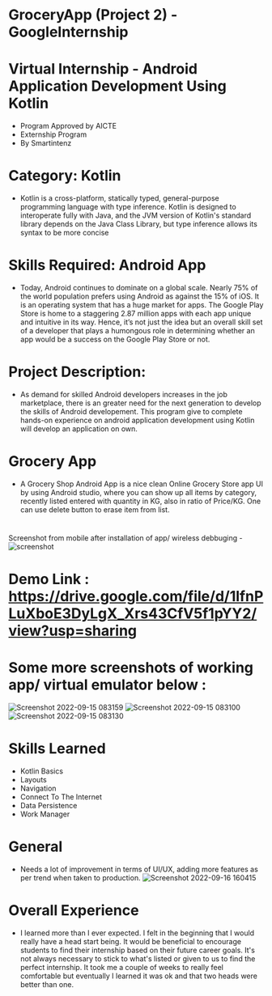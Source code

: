 # GroceryApp (Project 2) -GoogleInternship
# Virtual Internship - Android Application Development Using Kotlin 
- Program Approved by AICTE 
- Externship Program
- By Smartintenz
#
# Category: Kotlin
- Kotlin is a cross-platform, statically typed, general-purpose programming language with type inference. Kotlin is designed to interoperate fully with Java, and the JVM version of Kotlin's standard library depends on the Java Class Library, but type inference allows its syntax to be more concise
#
# Skills Required: Android App 
- Today, Android continues to dominate on a global scale. Nearly 75% of the world population prefers using Android as against the 15% of iOS. It is an operating system that has a huge market for apps. The Google Play Store is home to a staggering 2.87 million apps with each app unique and intuitive in its way. Hence, it’s not just the idea but an overall skill set of a developer that plays a humongous role in determining whether an app would be a success on the Google Play Store or not.
#
# Project Description: 
- As demand for skilled Android developers increases in the job marketplace, there is an greater need for the next generation to develop the skills of Android developement. This program give to complete hands-on experience on android application development using Kotlin will develop an application on own.
#
# Grocery App
- A Grocery Shop Android App is a nice clean Online Grocery Store app UI by using Android studio, where you can show up all items by category, recently listed entered with quantity in KG, also in ratio of Price/KG. One can use delete button to erase item from list.
#
Screenshot from mobile after installation of app/ wireless debbuging 
-![screenshot](https://user-images.githubusercontent.com/113024805/190613784-144a59d1-a28f-46bc-820e-63ac9585a9a5.jpg)
# 
# Demo Link : https://drive.google.com/file/d/1lfnPLuXboE3DyLgX_Xrs43CfV5f1pYY2/view?usp=sharing
# Some more screenshots of working app/ virtual emulator below :
![Screenshot 2022-09-15 083159](https://user-images.githubusercontent.com/113024805/190614274-101cec83-e1f0-4f20-ad1c-42f9a5402657.png)
![Screenshot 2022-09-15 083100](https://user-images.githubusercontent.com/113024805/190614332-a027e9be-e94f-42f4-a8a4-126815d45e13.png)
![Screenshot 2022-09-15 083130](https://user-images.githubusercontent.com/113024805/190614343-d245abdb-1555-47d2-960c-122ba6aaa45f.png)
#
# Skills Learned
- Kotlin Basics
- Layouts
- Navigation
- Connect To The Internet
- Data Persistence
- Work Manager
#
# General
- Needs a lot of improvement in terms of UI/UX, adding more features as per trend when taken to production.
 ![Screenshot 2022-09-16 160415](https://user-images.githubusercontent.com/113024805/190620304-510b1517-24e0-49da-a4ac-ea559699bf87.png)
# Overall Experience 
- I learned more than I ever expected.  I felt in the beginning that I would really have a head start being. It would be beneficial to encourage students to find their internship based on their future career goals. It's not always necessary to stick to what's listed or given to us to find the perfect internship. It took me a couple of weeks to really feel comfortable but eventually I learned it was ok and that two heads were better than one.

